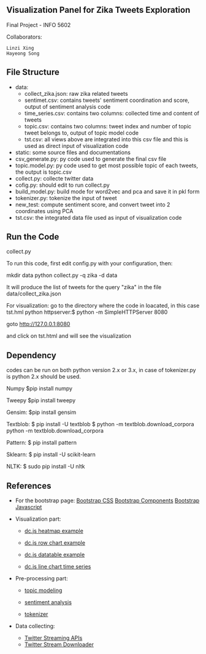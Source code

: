 ## Visualization Panel for Zika Tweets Exploration 
Final Project - INFO 5602

Collaborators:

	Linzi Xing
	Hayeong Song

## File Structure
* data:
	* collect_zika.json: raw zika related tweets
	* sentimet.csv: contains tweets' sentiment coordination and score, output of sentiment analysis code
	* time_series.csv: contains two columns: collected time and content of tweets
	* topic.csv: contains two columns: tweet index and number of topic tweet belongs to, output of topic model code
	* tst.csv: all views above are integrated into this csv file and this is used as direct input of visualization code
* static: some source files and documentations
* csv_generate.py: py code used to generate the final csv file
* topic.model.py: py code used to get most possible topic of each tweets, the output is topic.csv
* collect.py: collecte twitter data
* cofig.py: should edit to run collect.py 
* build_model.py: build mode for word2vec and pca and save it in pkl form
* tokenizer.py: tokenize the input of tweet
* new_test: compute sentiment score, and convert tweet into 2 coordinates using PCA
* tst.csv: the integrated data file used as input of visualization code

## Run the Code

collect.py

To run this code, first edit config.py with your configuration, then:

mkdir data python collect.py -q zika -d data

It will produce the list of tweets for the query "zika" in the file data/collect_zika.json

For visualization:
go to the directory where the code in loacated, in this case tst.hml
python httpserver:$ python -m SimpleHTTPServer 8080

goto
http://127.0.0.1:8080

and click on tst.html and will see the visualization


## Dependency

codes can be run on both python version 2.x or 3.x, in case of tokenizer.py is python 2.x should be used.

Numpy
$pip install numpy

Tweepy
$pip install tweepy

Gensim: 
$pip install gensim

Textblob:
$ pip install -U textblob
$ python -m textblob.download_corpora python -m textblob.download_corpora

Pattern:
$ pip install pattern

Sklearn:
$ pip install -U scikit-learn

NLTK:
$ sudo pip install -U nltk



## References
* For the bootstrap page:
[Bootstrap CSS](http://getbootstrap.com/css/)
[Bootstrap Components](http://getbootstrap.com/components/)
[Bootstrap Javascript](http://getbootstrap.com/javascript/)

* Visualization part:
	* [dc.js heatmap example](https://github.com/dc-js/dc.js/blob/master/web/examples/heat.html)

	* [dc.js row chart example](https://github.com/dc-js/dc.js/blob/master/web/examples/row.html)

	* [dc.js datatable example](https://github.com/dc-js/dc.js/blob/master/web/examples/table-on-aggregated-data.html)

	* [dc.js line chart time series](http://www.d3noob.org/2013/08/add-line-chart-in-dcjs.html)

* Pre-processing part:
	* [topic modeling](https://www.analyticsvidhya.com/blog/2016/08/beginners-guide-to-topic-modeling-in-python/)
	
	* [sentiment analysis](https://github.com/jdwittenauer/twitter-viz-demo)
	
	* [tokenizer](http://sentiment.christopherpotts.net/code-data/happyfuntokenizing.py)
	
* Data collecting:
	* [Twitter Streaming APIs](https://dev.twitter.com/streaming/overview)
	* [Twitter Stream Downloader](https://gist.github.com/bonzanini/af0463b927433c73784d)

